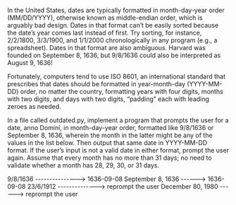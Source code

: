 In the United States, dates are typically formatted in month-day-year order 
(MM/DD/YYYY), otherwise known as middle-endian order, which is arguably bad 
design. Dates in that format can’t be easily sorted because the date’s year 
comes last instead of first. Try sorting, for instance, 2/2/1800, 3/3/1900, and 
1/1/2000 chronologically in any program (e.g., a spreadsheet). Dates in that 
format are also ambiguous. Harvard was founded on September 8, 1636, but 
9/8/1636 could also be interpreted as August 9, 1636!

Fortunately, computers tend to use ISO 8601, an international standard that 
prescribes that dates should be formatted in year-month-day (YYYY-MM-DD) order, 
no matter the country, formatting years with four digits, months with two 
digits, and days with two digits, “padding” each with leading zeroes as needed.

In a file called outdated.py, implement a program that prompts the user for a 
date, anno Domini, in month-day-year order, formatted like 9/8/1636 or 
September 8, 1636, wherein the month in the latter might be any of the values 
in the list below.
Then output that same date in YYYY-MM-DD format. If the user’s input is not a 
valid date in either format, prompt the user again. Assume that every month has 
no more than 31 days; no need to validate whether a month has 28, 29, 30, or 
31 days.

9/8/1636 ---------------> 1636-09-08
September 8, 1636 ------> 1636-09-08
23/6/1912 --------------> reprompt the user
December 80, 1980 ------> reprompt the user
